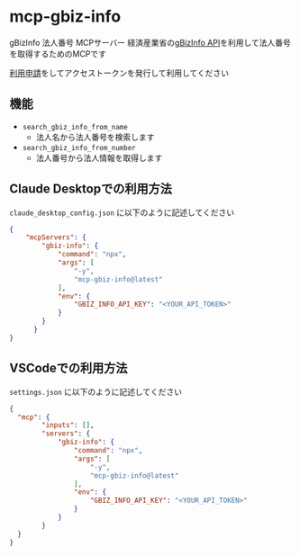 # mcp-gbiz-info

gBizInfo 法人番号 MCPサーバー
経済産業省の[gBizInfo API](https://info.gbiz.go.jp/api/index.html)を利用して法人番号を取得するためのMCPです

[利用申請](https://info.gbiz.go.jp/hojin/api_registration/form)をしてアクセストークンを発行して利用してください

## 機能

- `search_gbiz_info_from_name`
  - 法人名から法人番号を検索します
- `search_gbiz_info_from_number`
  - 法人番号から法人情報を取得します

## Claude Desktopでの利用方法

`claude_desktop_config.json` に以下のように記述してください

```json
{
    "mcpServers": {
        "gbiz-info": {
            "command": "npx",
            "args": [
                "-y",
                "mcp-gbiz-info@latest"
            ],
            "env": {
                "GBIZ_INFO_API_KEY": "<YOUR_API_TOKEN>"
            }
        }
      }
}
```

## VSCodeでの利用方法

`settings.json` に以下のように記述してください

```json
{
  "mcp": {
        "inputs": [],
        "servers": {
            "gbiz-info": {
                "command": "npx",
                "args": [
                    "-y",
                    "mcp-gbiz-info@latest"
                ],
                "env": {
                    "GBIZ_INFO_API_KEY": "<YOUR_API_TOKEN>"
                }
            }
        }
  }
}
```
